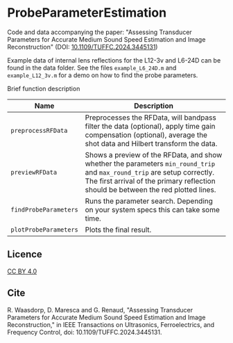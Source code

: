 # ProbeParameterEstimation

Code and data accompanying the paper: "Assessing Transducer Parameters for Accurate Medium Sound Speed Estimation and Image Reconstruction" (DOI: [10.1109/TUFFC.2024.3445131](https://doi.org/10.1109/TUFFC.2024.3445131))

Example data of internal lens reflections for the L12-3v and L6-24D can be
found in the data folder. See the files `example_L6_24D.m` and `example_L12_3v.m` for a demo on how to find the probe parameters.

Brief function description 

| Name                  | Description                                                                                                                                                                                                     |
| --------------------- | --------------------------------------------------------------------------------------------------------------------------------------------------------------------------------------------------------------- |
| `preprocessRFData`    | Preprocesses the RFData, will bandpass filter the data (optional), apply time gain compensation (optional), average the shot data and Hilbert transform the data.                                               |
| `previewRFData`       | Shows a preview of the RFData, and show whether the parameters `min_round_trip` and `max_round_trip`  are setup correctly. The first arrival of the primary reflection should be between the red plotted lines. |
| `findProbeParameters` | Runs the parameter search. Depending on your system specs this can take some time.                                                                                                                              |
| `plotProbeParameters` | Plots the final result.                                                                                                                                                                                         |
## Licence
[CC BY 4.0](https://creativecommons.org/licenses/by/4.0/)

## Cite

R. Waasdorp, D. Maresca and G. Renaud, "Assessing Transducer Parameters for Accurate Medium Sound Speed Estimation and Image Reconstruction," in IEEE Transactions on Ultrasonics, Ferroelectrics, and Frequency Control, doi: 10.1109/TUFFC.2024.3445131. 
